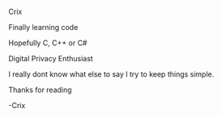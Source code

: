 Crix

Finally learning code 

Hopefully C, C++ or C#

Digital Privacy Enthusiast

I really dont know what else to say I try to keep things simple.

Thanks for reading

-Crix

